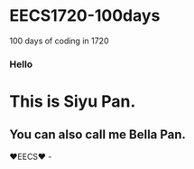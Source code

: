 # EECS1720-100days
100 days of coding in 1720

 <h3>Hello</h3>
 <h1> This is Siyu Pan.</h1>



 <h2>You can also call me Bella Pan.</h2>
 
 
  ❤️EECS❤️ -
  
 


 
